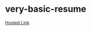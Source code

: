 # very-basic-resume
<a href="https://101-nidhi.github.io/Nidhi-Goel-Assignment3-very-basic-resume-/">Hosted Link</a>
